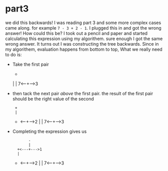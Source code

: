 # part3

we did this backwards! I was reading part 3 and some more complex cases came along. for example `7 - 3 + 2 - 1`. I plugged this in and got the wrong answer! How could this be? I took out a pencil and paper and started calculating this expression using my algorithem. sure enough I got the same wrong answer. It turns out I was constructing the tree backwards. Since in my algorithem, evaluation happens from bottom to top, What we really need to do is:

 - Take the first pair

    -
    |
    |
7<--+-->3

  - then tack the next pair _above_ the first pair. the result of the first pair should be the right value of the second

         +
         |
    - <--+-->2
    |
    |
7<--+-->3


 - Completing the expression gives us

              -
              |
         +<---+--->1
         |
    - <--+-->2
    |
    |
7<--+-->3
